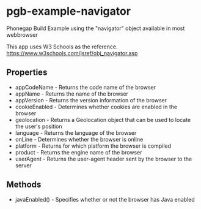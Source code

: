 # pgb-example-navigator
Phonegap Build Example using the "navigator" object available in most webbrowser

This app uses W3 Schools as the reference.
https://www.w3schools.com/jsref/obj_navigator.asp

## Properties
* appCodeName - Returns the code name of the browser
* appName - Returns the name of the browser
* appVersion - Returns the version information of the browser
* cookieEnabled - Determines whether cookies are enabled in the browser
* geolocation - Returns a Geolocation object that can be used to locate the user's position
* language - Returns the language of the browser
* onLine - Determines whether the browser is online
* platform - Returns for which platform the browser is compiled
* product - Returns the engine name of the browser
* userAgent - Returns the user-agent header sent by the browser to the server

## Methods
* javaEnabled() - Specifies whether or not the browser has Java enabled

